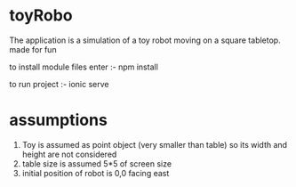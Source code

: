 # toyRobo
The application is a simulation of a toy robot moving on a square tabletop. made for fun

to install module files enter :- npm install

to run project :- ionic serve

# assumptions
1. Toy is assumed as point object (very smaller than table) so its width and height are not considered 
2. table size is assumed 5*5 of screen size
3. initial position of robot is 0,0 facing east



